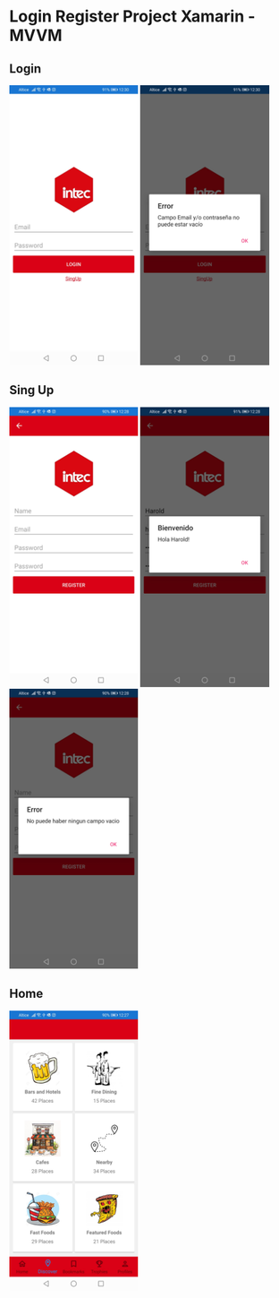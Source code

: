 # Login Register Project Xamarin - MVVM

## Login
<img src="Images/Login.jpg" height="500px"/> <img src="Images/Login-validation.jpg" height="500px"/> 

## Sing Up
<img src="Images/SingUp.jpg" height="500px"/> <img src="Images/SingUp-Validation1.jpg" height="500px"/> <img src="Images/SingUp-Validation2.jpg" height="500px"/>

## Home
<img src="Images/Home.jpg" height="500px"/>
